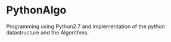 PythonAlgo
==========

Programming using Python2.7 and implementation of the python datastructure and the Algorithms.
